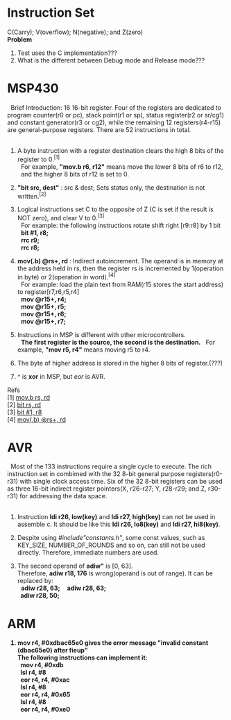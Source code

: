 # Instruction Set
C(Carry); V(overflow); N(negative); and Z(zero)<br>
<b>Problem</b><br>
1. Test uses the C implementation???<br>
2. What is the different between Debug mode and Release mode???<br>

# MSP430
&nbsp;&nbsp;Brief Introduction: 16 16-bit register. Four of the registers are dedicated to program counter(r0 or pc), stack point(r1 or sp), status register(r2 or sr/cg1) and constant generator(r3 or cg2), while the remaining 12 registers(r4-r15) are general-purpose registers. There are 52 instructions in total.<br><br>

1. A byte instruction with a register destination clears the high 8 bits of the register to 0.<sup>[1]</sup><br>
&nbsp;&nbsp;For example, <b>"mov.b r6, r12"</b> means move the lower 8 bits of r6 to r12,<br>
&nbsp;&nbsp;and the higher 8 bits of r12 is set to 0.<br>

2. <b>"bit src, dest"</b> : src & dest; Sets status only, the destination is not written.<sup>[2]</sup><br>

3. Logical instructions set C to the opposite of Z (C is set if the result is NOT zero), and clear V to 0.<sup>[3]</sup><br>
&nbsp;&nbsp;For example: the following instructions rotate shift right [r9:r8] by 1 bit<br>
&nbsp;&nbsp;<b>bit	#1,	r8;</b><br>
&nbsp;&nbsp;<b>rrc	r9;</b><br>
&nbsp;&nbsp;<b>rrc	r8;</b><br>

4. <b>mov(.b) @rs+, rd</b> : Indirect autoincrement. The operand is in memory at the address held in rs, then the register rs is incremented by 1(operation in byte) or 2(operation in word).<sup>[4]</sup><br>
&nbsp;&nbsp;For example: load the plain text from RAM(r15 stores the start address) to register[r7,r6,r5,r4]<br>
&nbsp;&nbsp;<b>mov    @r15+,    r4;</b><br>
&nbsp;&nbsp;<b>mov    @r15+,    r5;</b><br>
&nbsp;&nbsp;<b>mov    @r15+,    r6;</b><br>
&nbsp;&nbsp;<b>mov    @r15+,    r7;</b><br>

5. Instructions in MSP is different with other microcontrollers.<br>
&nbsp;&nbsp;<b>The first register is the source, the second is the destination.</b>
&nbsp;&nbsp;For example, <b>"mov r5, r4"</b> means moving r5 to r4.

6. The byte of higher address is stored in the higher 8 bits of register.(???)<br>

7. ^ is <b>xor</b> in MSP, but <i>eor</i> is AVR.<br>

Refs<br>
[1] <a href="http://mspgcc.sourceforge.net/manual/x214.html" target="_blank">mov.b rs, rd</a><br>
[2] <a href="http://mspgcc.sourceforge.net/manual/x223.html" target="_blank">bit rs, rd</a><br>
[3] <a href="http://mspgcc.sourceforge.net/manual/x82.html" target="_blank">bit	#1,	r8</a><br>
[4] <a href="http://www.ece.utep.edu/courses/web3376/Links_files/MSP430%20Quick%20Reference.pdf" target="_blank">mov(.b) @rs+, rd</a><br>

# AVR
&nbsp;&nbsp;Most of the 133 instructions require a single cycle to execute. The rich instruction set in combimed with the 32 8-bit general purpose registers(r0-r31) with single clock access time. Six of the 32 8-bit registers can be used as three 16-bit indirect register pointers(X, r26-r27; Y, r28-r29; and Z, r30-r31) for addressing the data space.<br><br>

1. Instruction <b>ldi r26, low(key)</b> and <b>ldi r27, high(key)</b> can not be used in assemble c. It should be like this <b>ldi r26, lo8(key)</b> and <b>ldi r27, hi8(key)</b>.<br>

2. Despite using <i>#include"constants.h"</i>, some const values, such as KEY_SIZE, NUMBER_OF_ROUNDS and so on, can still not be used directly. Therefore, immediate numbers are used.<br>

3. The second operand of <b>adiw"</b> is [0, 63]. <br>
Therefore, <b>adiw r18, 176</b> is wrong(operand is out of range). It can be replaced by:<br>
&nbsp;&nbsp;<b>adiw r28, 63;&nbsp;&nbsp;<b>
&nbsp;&nbsp;<b>adiw r28, 63;</b><br>
&nbsp;&nbsp;<b>adiw r28, 50;</b><br>

# ARM
1. <b>mov r4, #0xdbac65e0</b> gives the error message "invalid constant (dbac65e0) after fieup"<br>
The following instructions can implement it:<br>
&nbsp;&nbsp;<b>mov r4, #0xdb</b><br>
&nbsp;&nbsp;<b>lsl r4, #8</b><br>
&nbsp;&nbsp;<b>eor r4, r4, #0xac</b><br>
&nbsp;&nbsp;<b>lsl r4, #8</b><br>
&nbsp;&nbsp;<b>eor r4, r4, #0x65</b><br>
&nbsp;&nbsp;<b>lsl r4, #8</b><br>
&nbsp;&nbsp;<b>eor r4, r4, #0xe0</b><br>
